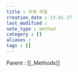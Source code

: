 ```yaml
---
title : 무제 파일
creation_date : 23.01.17
last_modified :
note_type : method
category : []
aliases : 
tags : []
---
```


Parent : [[_Methods]]